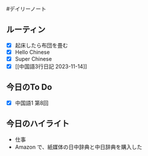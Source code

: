 #デイリーノート
## ルーティン
- [x] 起床したら布団を畳む
- [x] Hello Chinese
- [x] Super Chinese
- [x] [[中国語3行日記 2023-11-14]]
## 今日のTo Do
- [x] 中国語1 第8回
## 今日のハイライト
- 仕事
- Amazon で、紙媒体の日中辞典と中日辞典を購入した
